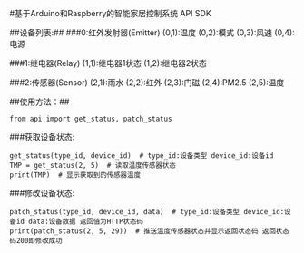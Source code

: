#基于Arduino和Raspberry的智能家居控制系统 API SDK

##设备列表:##
###0:红外发射器(Emitter)
(0,1):温度 
(0,2):模式 
(0,3):风速 
(0,4):电源
  
###1:继电器(Relay) 
(1,1):继电器1状态 
(1,2):继电器2状态

###2:传感器(Sensor) 
(2,1):雨水
(2,2):红外 
(2,3):门磁 
(2,4):PM2.5 
(2,5):温度

##使用方法：##

    from api import get_status, patch_status 

###获取设备状态:

    get_status(type_id, device_id)  # type_id:设备类型 device_id:设备id
    TMP = get_status(2, 5)  # 读取温度传感器状态
    print(TMP)  # 显示获取到的传感器温度
###修改设备状态:

    patch_status(type_id, device_id, data)  # type_id:设备类型 device_id:设备id data:设备数据 返回值为HTTP状态码
    print(patch_status(2, 5, 29))  # 推送温度传感器状态并显示返回状态码 返回状态码200即修改成功
    
    
    

